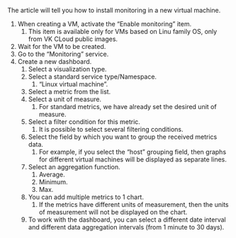 The article will tell you how to install monitoring in a new virtual machine.

1. When creating a VM, activate the “Enable monitoring” item.
    1. This item is available only for VMs based on Linu family OS, only from VK CLoud public images.
2. Wait for the VM to be created.
3. Go to the “Monitoring” service.
4. Create a new dashboard.
    1. Select a visualization type.
    2. Select a standard service type/Namespace.
        1. “Linux virtual machine”.
    3. Select a metric from the list.
    4. Select a unit of measure.
        1. For standard metrics, we have already set the desired unit of measure.
    5. Select a filter condition for this metric.
        1. It is possible to select several filtering conditions.
    6. Select the field by which you want to group the received metrics data.
        1. For example, if you select the “host” grouping field, then graphs for different virtual machines will be displayed as separate lines.
    7. Select an aggregation function.
        1. Average.
        2. Minimum.
        3. Max.
    8. You can add multiple metrics to 1 chart.
        1. If the metrics have different units of measurement, then the units of measurement will not be displayed on the chart.
    9. To work with the dashboard, you can select a different date interval and different data aggregation intervals (from 1 minute to 30 days).
